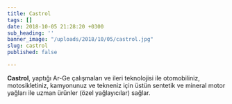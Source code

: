 ```yaml
---
title: Castrol
tags: []
date: 2018-10-05 21:28:20 +0300
sub_heading: ''
banner_image: "/uploads/2018/10/05/castrol.jpg"
slug: castrol
published: false

---
```

**Castrol**, yaptığı Ar-Ge çalışmaları ve ileri teknolojisi ile  otomobiliniz, motosikletiniz, kamyonunuz ve tekneniz için üstün sentetik ve mineral motor yağları ile uzman ürünler (özel yağlayıcılar) sağlar.